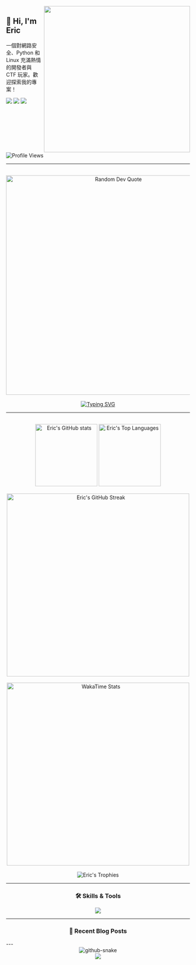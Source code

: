 <img align="right" width="400" src="https://images.pexels.com/photos/2088205/pexels-photo-2088205.jpeg?auto=compress&cs=tinysrgb&w=1260&h=750&dpr=2">

<h2>👋 Hi, I'm Eric</h2>
<p>
  一個對網路安全、Python 和 Linux 充滿熱情的開發者與 CTF 玩家。歡迎探索我的專案！
</p>

<p>
  <a href="#"><img src="https://img.shields.io/badge/LinkedIn-0077B5?style=for-the-badge&logo=linkedin&logoColor=white" /></a>
  <a href="#"><img src="https://img.shields.io/badge/Twitter-1DA1F2?style=for-the-badge&logo=twitter&logoColor=white" /></a>
  <a href="mailto:#"><img src="https://img.shields.io/badge/Email-D14836?style=for-the-badge&logo=gmail&logoColor=white" /></a>
</p>

<img src="https://komarev.com/ghpvc/?username=ericchen913900&style=flat-square&color=blueviolet&label=Profile+Views" alt="Profile Views" />

<br clear="both" />

---

<div align="center">
  <br>
  <img src="https://quotes-github-readme.vercel.app/api?type=horizontal&theme=tokyonight" alt="Random Dev Quote" width="600px" />
  <br><br>
  <a href="https://git.io/typing-svg">
    <img src="https://readme-typing-svg.herokuapp.com?font=Fira+Code&pause=1000&color=36BCF7&center=true&width=435&lines=%F0%9F%9A%A9+One+CTF+a+day+keeps+the+rust+away." alt="Typing SVG" />
  </a>
</div>

---

<div align="center">
  <br>
  <img src="https://github-readme-stats.vercel.app/api?username=ericchen913900&show_icons=true&theme=tokyonight&border_radius=10" alt="Eric's GitHub stats" height="170px" />
  <img src="https://github-readme-stats.vercel.app/api/top-langs/?username=ericchen913900&layout=compact&langs_count=8&theme=tokyonight&border_radius=10" alt="Eric's Top Languages" height="170px" />
  <br><br>
  <img src="https://streak-stats.demolab.com/?user=ericchen913900&theme=tokyonight&border_radius=10" alt="Eric's GitHub Streak" width="500px" />
  <br><br>
  <img src="https://github-readme-stats.vercel.app/api/wakatime?username=ericchen913900&theme=tokyonight&border_radius=10&layout=compact" alt="WakaTime Stats" width="500px" />
  <br><br>
  <img src="https://github-profile-trophy.vercel.app/?username=ericchen913900&theme=tokyonight&column=7" alt="Eric's Trophies" />
</div>

---

<h3 align="center">🛠️ Skills & Tools</h3>
<div align="center">
  <a href="https://skillicons.dev">
    <img src="https://skillicons.dev/icons?i=git,python,linux,kali,wireshark,docker,vim,vscode&theme=dark" />
  </a>
</div>

---

<h3 align="center">📝 Recent Blog Posts</h3>
---

<div align="center">
  <picture>
    <source media="(prefers-color-scheme: dark)" srcset="https://raw.githubusercontent.com/ericchen913900/ericchen913900/output/github-snake-dark.svg" />
    <source media="(prefers-color-scheme: light)" srcset="https://raw.githubusercontent.com/ericchen913900/ericchen913900/output/github-snake.svg" />
    <img alt="github-snake" src="https://raw.githubusercontent.com/ericchen913900/ericchen913900/output/github-snake.svg" /> 
  </picture>
  <br>
  <img src="https://capsule-render.vercel.app/api?type=waving&color=gradient&height=100&section=footer"/>
</div>
